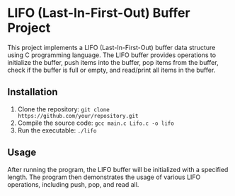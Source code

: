 # LIFO (Last-In-First-Out) Buffer Project

This project implements a LIFO (Last-In-First-Out) buffer data structure using C programming language. The LIFO buffer provides operations to initialize the buffer, push items into the buffer, pop items from the buffer, check if the buffer is full or empty, and read/print all items in the buffer.

## Installation

1. Clone the repository: `git clone https://github.com/your/repository.git`
2. Compile the source code: `gcc main.c Lifo.c -o lifo`
3. Run the executable: `./lifo`

## Usage

After running the program, the LIFO buffer will be initialized with a specified length. The program then demonstrates the usage of various LIFO operations, including push, pop, and read all.
